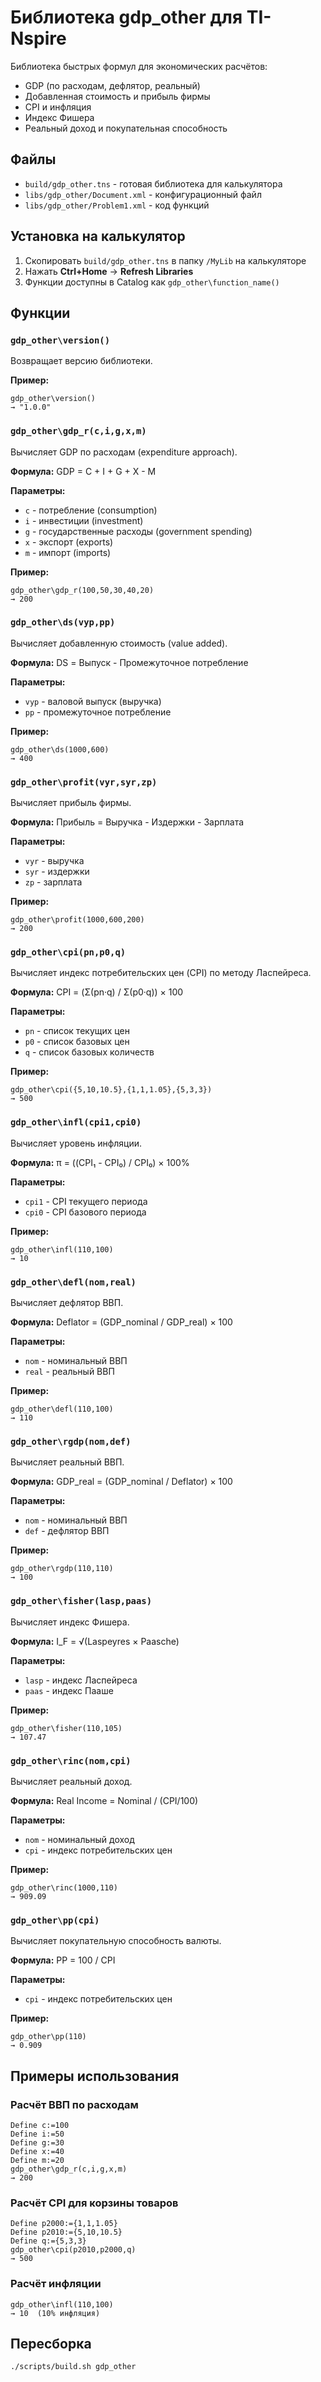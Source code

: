 # Библиотека gdp_other для TI-Nspire

Библиотека быстрых формул для экономических расчётов:
- GDP (по расходам, дефлятор, реальный)
- Добавленная стоимость и прибыль фирмы
- CPI и инфляция
- Индекс Фишера
- Реальный доход и покупательная способность

## Файлы

- `build/gdp_other.tns` - готовая библиотека для калькулятора
- `libs/gdp_other/Document.xml` - конфигурационный файл
- `libs/gdp_other/Problem1.xml` - код функций

## Установка на калькулятор

1. Скопировать `build/gdp_other.tns` в папку `/MyLib` на калькуляторе
2. Нажать **Ctrl+Home** → **Refresh Libraries**
3. Функции доступны в Catalog как `gdp_other\function_name()`

## Функции

### `gdp_other\version()`

Возвращает версию библиотеки.

**Пример:**
```
gdp_other\version()
→ "1.0.0"
```

### `gdp_other\gdp_r(c,i,g,x,m)`

Вычисляет GDP по расходам (expenditure approach).

**Формула:** GDP = C + I + G + X - M

**Параметры:**
- `c` - потребление (consumption)
- `i` - инвестиции (investment)
- `g` - государственные расходы (government spending)
- `x` - экспорт (exports)
- `m` - импорт (imports)

**Пример:**
```
gdp_other\gdp_r(100,50,30,40,20)
→ 200
```

### `gdp_other\ds(vyp,pp)`

Вычисляет добавленную стоимость (value added).

**Формула:** DS = Выпуск - Промежуточное потребление

**Параметры:**
- `vyp` - валовой выпуск (выручка)
- `pp` - промежуточное потребление

**Пример:**
```
gdp_other\ds(1000,600)
→ 400
```

### `gdp_other\profit(vyr,syr,zp)`

Вычисляет прибыль фирмы.

**Формула:** Прибыль = Выручка - Издержки - Зарплата

**Параметры:**
- `vyr` - выручка
- `syr` - издержки
- `zp` - зарплата

**Пример:**
```
gdp_other\profit(1000,600,200)
→ 200
```

### `gdp_other\cpi(pn,p0,q)`

Вычисляет индекс потребительских цен (CPI) по методу Ласпейреса.

**Формула:** CPI = (Σ(pn·q) / Σ(p0·q)) × 100

**Параметры:**
- `pn` - список текущих цен
- `p0` - список базовых цен
- `q` - список базовых количеств

**Пример:**
```
gdp_other\cpi({5,10,10.5},{1,1,1.05},{5,3,3})
→ 500
```

### `gdp_other\infl(cpi1,cpi0)`

Вычисляет уровень инфляции.

**Формула:** π = ((CPI₁ - CPI₀) / CPI₀) × 100%

**Параметры:**
- `cpi1` - CPI текущего периода
- `cpi0` - CPI базового периода

**Пример:**
```
gdp_other\infl(110,100)
→ 10
```

### `gdp_other\defl(nom,real)`

Вычисляет дефлятор ВВП.

**Формула:** Deflator = (GDP_nominal / GDP_real) × 100

**Параметры:**
- `nom` - номинальный ВВП
- `real` - реальный ВВП

**Пример:**
```
gdp_other\defl(110,100)
→ 110
```

### `gdp_other\rgdp(nom,def)`

Вычисляет реальный ВВП.

**Формула:** GDP_real = (GDP_nominal / Deflator) × 100

**Параметры:**
- `nom` - номинальный ВВП
- `def` - дефлятор ВВП

**Пример:**
```
gdp_other\rgdp(110,110)
→ 100
```

### `gdp_other\fisher(lasp,paas)`

Вычисляет индекс Фишера.

**Формула:** I_F = √(Laspeyres × Paasche)

**Параметры:**
- `lasp` - индекс Ласпейреса
- `paas` - индекс Пааше

**Пример:**
```
gdp_other\fisher(110,105)
→ 107.47
```

### `gdp_other\rinc(nom,cpi)`

Вычисляет реальный доход.

**Формула:** Real Income = Nominal / (CPI/100)

**Параметры:**
- `nom` - номинальный доход
- `cpi` - индекс потребительских цен

**Пример:**
```
gdp_other\rinc(1000,110)
→ 909.09
```

### `gdp_other\pp(cpi)`

Вычисляет покупательную способность валюты.

**Формула:** PP = 100 / CPI

**Параметры:**
- `cpi` - индекс потребительских цен

**Пример:**
```
gdp_other\pp(110)
→ 0.909
```

## Примеры использования

### Расчёт ВВП по расходам

```
Define c:=100
Define i:=50
Define g:=30
Define x:=40
Define m:=20
gdp_other\gdp_r(c,i,g,x,m)
→ 200
```

### Расчёт CPI для корзины товаров

```
Define p2000:={1,1,1.05}
Define p2010:={5,10,10.5}
Define q:={5,3,3}
gdp_other\cpi(p2010,p2000,q)
→ 500
```

### Расчёт инфляции

```
gdp_other\infl(110,100)
→ 10  (10% инфляция)
```

## Пересборка

```bash
./scripts/build.sh gdp_other
```
